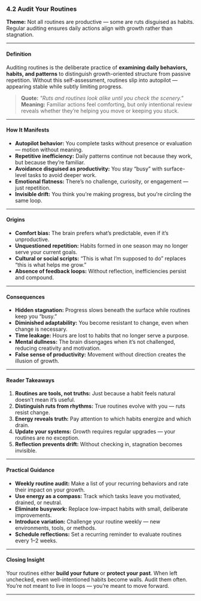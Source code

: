 ### **4.2 Audit Your Routines**

**Theme:** Not all routines are productive — some are ruts disguised as habits. Regular auditing ensures daily actions align with growth rather than stagnation.

---

#### **Definition**

Auditing routines is the deliberate practice of **examining daily behaviors, habits, and patterns** to distinguish growth-oriented structure from passive repetition. Without this self-assessment, routines slip into autopilot — appearing stable while subtly limiting progress.

> **Quote:**
> *"Ruts and routines look alike until you check the scenery."*
> **Meaning:** Familiar actions feel comforting, but only intentional review reveals whether they’re helping you move or keeping you stuck.

---

#### **How It Manifests**

* **Autopilot behavior:** You complete tasks without presence or evaluation — motion without meaning.
* **Repetitive inefficiency:** Daily patterns continue not because they work, but because they’re familiar.
* **Avoidance disguised as productivity:** You stay “busy” with surface-level tasks to avoid deeper work.
* **Emotional flatness:** There’s no challenge, curiosity, or engagement — just repetition.
* **Invisible drift:** You think you're making progress, but you're circling the same loop.

---

#### **Origins**

* **Comfort bias:** The brain prefers what’s predictable, even if it’s unproductive.
* **Unquestioned repetition:** Habits formed in one season may no longer serve your current goals.
* **Cultural or social scripts:** “This is what I’m supposed to do” replaces “this is what helps me grow.”
* **Absence of feedback loops:** Without reflection, inefficiencies persist and compound.

---

#### **Consequences**

* **Hidden stagnation:** Progress slows beneath the surface while routines keep you “busy.”
* **Diminished adaptability:** You become resistant to change, even when change is necessary.
* **Time leakage:** Hours are lost to habits that no longer serve a purpose.
* **Mental dullness:** The brain disengages when it’s not challenged, reducing creativity and motivation.
* **False sense of productivity:** Movement without direction creates the illusion of growth.

---

#### **Reader Takeaways**

1. **Routines are tools, not truths:** Just because a habit feels natural doesn’t mean it’s useful.
2. **Distinguish ruts from rhythms:** True routines evolve with you — ruts resist change.
3. **Energy reveals truth:** Pay attention to which habits energize and which drain.
4. **Update your systems:** Growth requires regular upgrades — your routines are no exception.
5. **Reflection prevents drift:** Without checking in, stagnation becomes invisible.

---

#### **Practical Guidance**

* **Weekly routine audit:** Make a list of your recurring behaviors and rate their impact on your growth.
* **Use energy as a compass:** Track which tasks leave you motivated, drained, or neutral.
* **Eliminate busywork:** Replace low-impact habits with small, deliberate improvements.
* **Introduce variation:** Challenge your routine weekly — new environments, tools, or methods.
* **Schedule reflections:** Set a recurring reminder to evaluate routines every 1–2 weeks.

---

#### **Closing Insight**

Your routines either **build your future** or **protect your past**. When left unchecked, even well-intentioned habits become walls. Audit them often. You’re not meant to live in loops — you’re meant to move forward.

---
